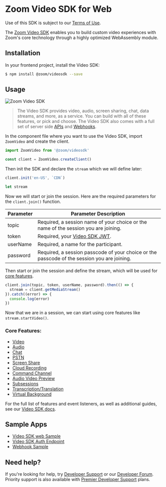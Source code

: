 # Zoom Video SDK for Web

Use of this SDK is subject to our [Terms of Use](https://explore.zoom.us/en/video-sdk-terms/).

The [Zoom Video SDK](https://developers.zoom.us/docs/video-sdk/web/) enables you to build custom video experiences with Zoom's core technology through a highly optimized WebAssembly module.

## Installation

In your frontend project, install the Video SDK:

```bash
$ npm install @zoom/videosdk --save
```

## Usage

![Zoom Video SDK](https://github.com/zoom/videosdk-web-sample/raw/master/images/videosdk.gif)

> The Video SDK provides video, audio, screen sharing, chat, data streams, and more, as a service. You can build with all of these features, or pick and choose. The Video SDK also comes with a full set of server side [APIs](https://developers.zoom.us/docs/api/rest/reference/video-sdk/methods/#overview) and [Webhooks](https://developers.zoom.us/docs/api/rest/reference/video-sdk/events/#overview).

In the component file where you want to use the Video SDK, import `ZoomVideo` and create the client.

```js
import ZoomVideo from '@zoom/videosdk'

const client = ZoomVideo.createClient()
```

Then init the SDK and declare the `stream` which we will define later:

```js
client.init('en-US', `CDN`)

let stream
```

Now we will start or join the session.  Here are the required parameters for the `client.join()` function.

| Parameter              | Parameter Description |
| -----------------------|-------------|
| topic  | Required, a session name of your choice or the name of the session you are joining. |
| token  | Required, your [Video SDK JWT](https://developers.zoom.us/docs/video-sdk/auth/). |
| userName | Required, a name for the participant. |
| password | Required, a session passcode of your choice or the passcode of the session you are joining. |

Then start or join the session and define the stream, which will be used for [core features](#core-features).

```js
client.join(topic, token, userName, password).then(() => {
  stream = client.getMediaStream()
}).catch((error) => {
  console.log(error)
})
```

Now that we are in a session, we can start using core features like `stream.startVideo()`.

### Core Features:

- [Video](https://developers.zoom.us/docs/video-sdk/web/video/)
- [Audio](https://developers.zoom.us/docs/video-sdk/web/audio/)
- [Chat](https://developers.zoom.us/docs/video-sdk/web/chat/)
- [PSTN](https://developers.zoom.us/docs/video-sdk/web/pstn/)
- [Screen Share](https://developers.zoom.us/docs/video-sdk/web/share/)
- [Cloud Recording](https://developers.zoom.us/docs/video-sdk/web/recording/)
- [Command Channel](https://developers.zoom.us/docs/video-sdk/web/command-channel/)
- [Audio Video Preview](https://developers.zoom.us/docs/video-sdk/web/preview/)
- [Subsessions](https://developers.zoom.us/docs/video-sdk/web/subsessions/)
- [Transcription/Translation](https://developers.zoom.us/docs/video-sdk/web/transcription-translation/)
- [Virtual Background](https://developers.zoom.us/docs/video-sdk/web/video/#use-virtual-background)

For the full list of features and event listeners, as well as additional guides, see our [Video SDK docs](https://developers.zoom.us/docs/video-sdk/web/).

## Sample Apps

- [Video SDK web Sample](https://github.com/zoom/videosdk-web-sample)
- [Video SDK Auth Endpoint](https://github.com/zoom/videosdk-auth-endpoint-sample)
- [Webhook Sample](https://github.com/zoom/webhook-sample)

## Need help?

If you're looking for help, try [Developer Support](https://devsupport.zoom.us) or our [Developer Forum](https://devforum.zoom.us). Priority support is also available with [Premier Developer Support](https://zoom.us/docs/en-us/developer-support-plans.html) plans.
